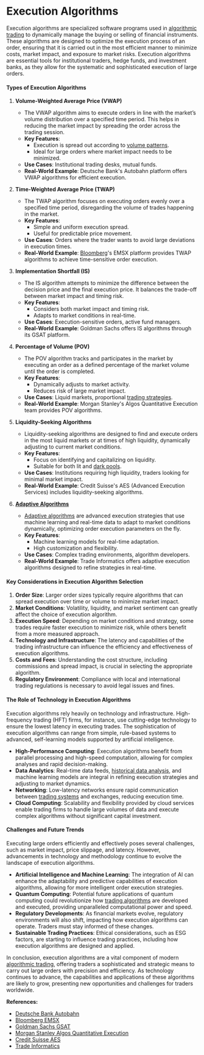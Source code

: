 # Execution Algorithms

Execution algorithms are specialized software programs used in [algorithmic trading](../a/algorithmic_trading.md) to dynamically manage the buying or selling of financial instruments. These algorithms are designed to optimize the execution process of an order, ensuring that it is carried out in the most efficient manner to minimize costs, market impact, and exposure to market risks. Execution algorithms are essential tools for institutional traders, hedge funds, and investment banks, as they allow for the systematic and sophisticated execution of large orders.

#### Types of Execution Algorithms

1. **Volume-Weighted Average Price (VWAP)**
   - The VWAP algorithm aims to execute orders in line with the market’s volume distribution over a specified time period. This helps in reducing the market impact by spreading the order across the trading session.
   - **Key Features**: 
     - Execution is spread out according to [volume patterns](../v/volume_patterns.md).
     - Ideal for large orders where market impact needs to be minimized.
   - **Use Cases**: Institutional trading desks, mutual funds.
   - **Real-World Example**: Deutsche Bank's Autobahn platform offers VWAP algorithms for efficient execution.

2. **Time-Weighted Average Price (TWAP)**
   - The TWAP algorithm focuses on executing orders evenly over a specified time period, disregarding the volume of trades happening in the market.
   - **Key Features**:
     - Simple and uniform execution spread.
     - Useful for predictable price movement.
   - **Use Cases**: Orders where the trader wants to avoid large deviations in execution times.
   - **Real-World Example**: [Bloomberg](../b/bloomberg.md)'s EMSX platform provides TWAP algorithms to achieve time-sensitive order execution.

3. **Implementation Shortfall (IS)**
   - The IS algorithm attempts to minimize the difference between the decision price and the final execution price. It balances the trade-off between market impact and timing risk.
   - **Key Features**:
     - Considers both market impact and timing risk.
     - Adapts to market conditions in real-time.
   - **Use Cases**: Execution-sensitive orders, active fund managers.
   - **Real-World Example**: Goldman Sachs offers IS algorithms through its GSAT platform.

4. **Percentage of Volume (POV)**
   - The POV algorithm tracks and participates in the market by executing an order as a defined percentage of the market volume until the order is completed.
   - **Key Features**:
     - Dynamically adjusts to market activity.
     - Reduces risk of large market impact.
   - **Use Cases**: Liquid markets, proportional [trading strategies](../t/trading_strategies.md).
   - **Real-World Example**: Morgan Stanley's Algos Quantitative Execution team provides POV algorithms.

5. **Liquidity-Seeking Algorithms**
   - Liquidity-seeking algorithms are designed to find and execute orders in the most liquid markets or at times of high liquidity, dynamically adjusting to current market conditions.
   - **Key Features**:
     - Focus on identifying and capitalizing on liquidity.
     - Suitable for both lit and [dark pools](../d/dark_pools.md).
   - **Use Cases**: Institutions requiring high liquidity, traders looking for minimal market impact.
   - **Real-World Example**: Credit Suisse's AES (Advanced Execution Services) includes liquidity-seeking algorithms.

6. **[Adaptive Algorithms](../a/adaptive_algorithms.md)**
   - [Adaptive algorithms](../a/adaptive_algorithms.md) are advanced execution strategies that use machine learning and real-time data to adapt to market conditions dynamically, optimizing order execution parameters on the fly.
   - **Key Features**:
     - Machine learning models for real-time adaptation.
     - High customization and flexibility.
   - **Use Cases**: Complex trading environments, algorithm developers.
   - **Real-World Example**: Trade Informatics offers adaptive execution algorithms designed to refine strategies in real-time.

#### Key Considerations in Execution Algorithm Selection

1. **Order Size**: Larger order sizes typically require algorithms that can spread execution over time or volume to minimize market impact.
2. **Market Conditions**: Volatility, liquidity, and market sentiment can greatly affect the choice of execution algorithm.
3. **Execution Speed**: Depending on market conditions and strategy, some trades require faster execution to minimize risk, while others benefit from a more measured approach.
4. **Technology and Infrastructure**: The latency and capabilities of the trading infrastructure can influence the efficiency and effectiveness of execution algorithms.
5. **Costs and Fees**: Understanding the cost structure, including commissions and spread impact, is crucial in selecting the appropriate algorithm.
6. **Regulatory Environment**: Compliance with local and international trading regulations is necessary to avoid legal issues and fines.
   
#### The Role of Technology in Execution Algorithms

Execution algorithms rely heavily on technology and infrastructure. High-frequency trading (HFT) firms, for instance, use cutting-edge technology to ensure the lowest latency in executing trades. The sophistication of execution algorithms can range from simple, rule-based systems to advanced, self-learning models supported by artificial intelligence.

- **High-Performance Computing**: Execution algorithms benefit from parallel processing and high-speed computation, allowing for complex analyses and rapid decision-making.
- **Data Analytics**: Real-time data feeds, [historical data analysis](../h/historical_data_analysis.md), and machine learning models are integral in refining execution strategies and adjusting to market dynamics.
- **Networking**: Low-latency networks ensure rapid communication between [trading systems](../t/trading_systems.md) and exchanges, reducing execution time.
- **Cloud Computing**: Scalability and flexibility provided by cloud services enable trading firms to handle large volumes of data and execute complex algorithms without significant capital investment.

#### Challenges and Future Trends

Executing large orders efficiently and effectively poses several challenges, such as market impact, price slippage, and latency. However, advancements in technology and methodology continue to evolve the landscape of execution algorithms.

- **Artificial Intelligence and Machine Learning**: The integration of AI can enhance the adaptability and predictive capabilities of execution algorithms, allowing for more intelligent order execution strategies.
- **Quantum Computing**: Potential future applications of quantum computing could revolutionize how [trading algorithms](../t/trading_algorithms.md) are developed and executed, providing unparalleled computational power and speed.
- **Regulatory Developments**: As financial markets evolve, regulatory environments will also shift, impacting how execution algorithms can operate. Traders must stay informed of these changes.
- **Sustainable Trading Practices**: Ethical considerations, such as ESG factors, are starting to influence trading practices, including how execution algorithms are designed and applied.

In conclusion, execution algorithms are a vital component of modern [algorithmic trading](../a/algorithmic_trading.md), offering traders a sophisticated and strategic means to carry out large orders with precision and efficiency. As technology continues to advance, the capabilities and applications of these algorithms are likely to grow, presenting new opportunities and challenges for traders worldwide.

**References:**
- [Deutsche Bank Autobahn](https://autobahn.db.com)
- [Bloomberg EMSX](https://www.bloomberg.com/professional/product/emsx/)
- [Goldman Sachs GSAT](https://www.goldmansachs.com)
- [Morgan Stanley Algos Quantitative Execution](https://www.morganstanley.com)
- [Credit Suisse AES](https://www.credit-suisse.com)
- [Trade Informatics](https://www.tradeinformatics.com)
